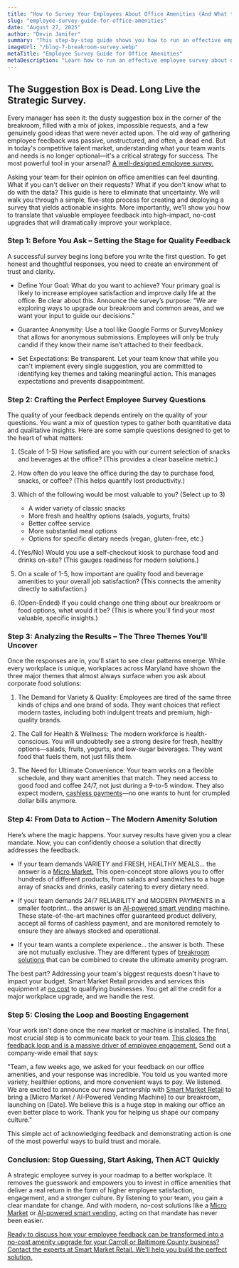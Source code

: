 ```yaml
---
title: "How to Survey Your Employees About Office Amenities (And What to Do with the Results)"
slug: "employee-survey-guide-for-office-amenities"
date: "August 27, 2025"
author: "Devin Janifer"
summary: "This step-by-step guide shows you how to run an effective employee survey to gather valuable employee feedback on your office amenities. Learn how to translate that data into actionable, no-cost breakroom solutions—like a Micro Market—that boost employee satisfaction and company culture."
imageUrl: "/blog-7-breakroom-survey.webp"
metaTitle: "Employee Survey Guide for Office Amenities"
metaDescription: "Learn how to run an effective employee survey about office amenities. This guide shows you how to turn employee feedback into action."
---
```


## <span class="text-mint"> The Suggestion Box is Dead.</span> <span class="text-coral">Long Live the Strategic Survey.</span>
Every manager has seen it: the dusty suggestion box in the corner of the breakroom, filled with a mix of jokes, impossible requests, and a few genuinely good ideas that were never acted upon. The old way of gathering employee feedback was passive, unstructured, and often, a dead end. But in today's competitive talent market, understanding what your team wants and needs is no longer optional—it's a critical strategy for success. The most powerful tool in your arsenal? [A well-designed employee survey.](https://www.surveymonkey.com/curiosity/good-survey-questions/)

Asking your team for their opinion on office amenities can feel daunting. What if you can't deliver on their requests? What if you don't know what to do with the data? This guide is here to eliminate that uncertainty. We will walk you through a simple, five-step process for creating and deploying a survey that yields actionable insights. More importantly, we’ll show you how to translate that valuable employee feedback into high-impact, no-cost upgrades that will dramatically improve your workplace.

### <span class="text-mint">Step 1: Before You Ask – Setting the Stage for</span> <span class="text-coral">Quality Feedback</span>
A successful survey begins long before you write the first question. To get honest and thoughtful responses, you need to create an environment of trust and clarity.

-	Define Your Goal: What do you want to achieve? Your primary goal is likely to increase employee satisfaction and improve daily life at the office. Be clear about this. Announce the survey’s purpose: "We are exploring ways to upgrade our breakroom and common areas, and we want your input to guide our decisions."

-	Guarantee Anonymity: Use a tool like Google Forms or SurveyMonkey that allows for anonymous submissions. Employees will only be truly candid if they know their name isn’t attached to their feedback.

-	Set Expectations: Be transparent. Let your team know that while you can't implement every single suggestion, you are committed to identifying key themes and taking meaningful action. This manages expectations and prevents disappointment.

### <span class="text-mint">Step 2: Crafting the Perfect</span> <span class="text-coral">Employee Survey Questions</span>
The quality of your feedback depends entirely on the quality of your questions. You want a mix of question types to gather both quantitative data and qualitative insights.
Here are some sample questions designed to get to the heart of what matters:

1.	(Scale of 1-5) How satisfied are you with our current selection of snacks and beverages at the office? (This provides a clear baseline metric.)

2.	How often do you leave the office during the day to purchase food, snacks, or coffee? (This helps quantify lost productivity.)

3.	Which of the following would be most valuable to you? (Select up to 3)
    -	A wider variety of classic snacks
    -	More fresh and healthy options (salads, yogurts, fruits)
    -	Better coffee service
    -	More substantial meal options
    -	Options for specific dietary needs (vegan, gluten-free, etc.)

4.	(Yes/No) Would you use a self-checkout kiosk to purchase food and drinks on-site? (This gauges readiness for modern solutions.)

5.	On a scale of 1-5, how important are quality food and beverage amenities to your overall job satisfaction? (This connects the amenity directly to satisfaction.)

6.	(Open-Ended) If you could change one thing about our breakroom or food options, what would it be? (This is where you'll find your most valuable, specific insights.)

### <span class="text-mint">Step 3: Analyzing the Results –</span> <span class="text-coral">The Three Themes You'll Uncover</span>
Once the responses are in, you'll start to see clear patterns emerge. While every workplace is unique, workplaces across Maryland have shown the three major themes that almost always surface when you ask about corporate food solutions:

1.	The Demand for Variety & Quality: Employees are tired of the same three kinds of chips and one brand of soda. They want choices that reflect modern tastes, including both indulgent treats and premium, high-quality brands.

2.	The Call for Health & Wellness: The modern workforce is health-conscious. You will undoubtedly see a strong desire for fresh, healthy options—salads, fruits, yogurts, and low-sugar beverages. They want food that fuels them, not just fills them.

3.	The Need for Ultimate Convenience: Your team works on a flexible schedule, and they want amenities that match. They need access to good food and coffee 24/7, not just during a 9-to-5 window. They also expect modern, [cashless payments](https://smartmarketretail.com/faq#payment-options)—no one wants to hunt for crumpled dollar bills anymore.

### <span class="text-mint">Step 4: From Data to Action –</span> <span class="text-coral">The Modern Amenity Solution</span>
Here’s where the magic happens. Your survey results have given you a clear mandate. Now, you can confidently choose a solution that directly addresses the feedback.

- If your team demands VARIETY and FRESH, HEALTHY MEALS... the answer is a [Micro Market.](https://smartmarketretail.com/blog/what-exactly-is-a-micro-market) This open-concept store allows you to offer hundreds of different products, from salads and sandwiches to a huge array of snacks and drinks, easily catering to every dietary need.

- If your team demands 24/7 RELIABILITY and MODERN PAYMENTS in a smaller footprint... the answer is an [AI-powered smart vending](https://smartmarketretail.com/blog/what-is-a-smart-vending-machine) machine. These state-of-the-art machines offer guaranteed product delivery, accept all forms of cashless payment, and are monitored remotely to ensure they are always stocked and operational.

- If your team wants a complete experience... the answer is both. These are not mutually exclusive. They are different types of [breakroom solutions](https://smartmarketretail.com/solutions) that can be combined to create the ultimate amenity program.

The best part? Addressing your team's biggest requests doesn't have to impact your budget. Smart Market Retail provides and services this equipment at [no cost](https://smartmarketretail.com/faq#cost-to-business) to qualifying businesses. You get all the credit for a major workplace upgrade, and we handle the rest.

### <span class="text-mint">Step 5: Closing the Loop and</span> <span class="text-coral">Boosting Engagement</span>
Your work isn't done once the new market or machine is installed. The final, most crucial step is to communicate back to your team. [This closes the feedback loop and is a massive driver of employee engagement.](https://www.gallup.com/workplace/357764/fast-feedback-fuels-performance.aspx)
Send out a company-wide email that says:

  "Team, a few weeks ago, we asked for your feedback on our office amenities, and your response was incredible. You told us you wanted more variety, healthier options, and more convenient ways to pay. We listened. We are excited to announce our new partnership with [Smart Market Retail](https://smartmarketretail.com/about) to bring a [Micro Market / AI-Powered Vending Machine] to our breakroom, launching on [Date]. 
  We believe this is a huge step in making our office an even better place to work. 
  Thank you for helping us shape our company culture."

This simple act of acknowledging feedback and demonstrating action is one of the most powerful ways to build trust and morale.

### <span class="text-mint">Conclusion: Stop Guessing, Start Asking,</span> <span class="text-coral">Then ACT Quickly</span>
A strategic employee survey is your roadmap to a better workplace. It removes the guesswork and empowers you to invest in office amenities that deliver a real return in the form of higher employee satisfaction, engagement, and a stronger culture. By listening to your team, you gain a clear mandate for change. And with modern, no-cost solutions like a [Micro Market](https://smartmarketretail.com/solutions/micro-markets) or [AI-powered smart vending](https://smartmarketretail.com/solutions/smart-coolers), acting on that mandate has never been easier.

[Ready to discuss how your employee feedback can be transformed into a no-cost amenity upgrade for your Carroll or Baltimore County business? Contact the experts at Smart Market Retail. We'll help you build the perfect solution.](https://smartmarketretail.com/contact)
